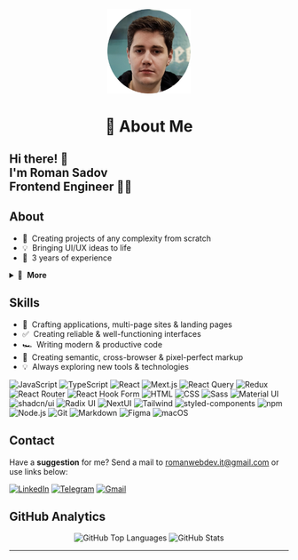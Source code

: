 <div align="center">
    <img width="150" src="avatar.png" alt="Logo" />
</div>

<h1 align="center">💫 About Me</h1>

## Hi there! 👋<br>I'm Roman Sadov<br>Frontend Engineer 👨‍💻

## About

- 🚀 &nbsp;Creating projects of any complexity from scratch
- 💡 &nbsp;Bringing UI/UX ideas to life
- 💼 &nbsp;3 years of experience

<details>
  <summary>🔽 &nbsp;<strong>More</strong></summary>

- 🐥 &nbsp;Secretly a duck debugger
- 👔 &nbsp;Organized & standalone
- 🤓 &nbsp;Love to code
- 🌱 &nbsp;Constantly learning
- 📐 &nbsp;Prone to perfectionism
- 🎓 &nbsp;Higher educations
- ☕️ &nbsp;Coffee lover
- 🦄 &nbsp;Believes in unicorns (and clean code)

</details>

## Skills

- 👾 &nbsp;Crafting applications, multi-page sites & landing pages
- ✅ &nbsp;Creating reliable & well-functioning interfaces
- 🏎 &nbsp;Writing modern & productive code
- 🎨 &nbsp;Creating semantic, cross-browser & pixel-perfect markup
- 💡 &nbsp;Always exploring new tools & technologies

![JavaScript](https://img.shields.io/badge/-JavaScript-282828?logo=javascript&logoColor=f7df1e)
![TypeScript](https://img.shields.io/badge/-TypeScript-282828?logo=typescript&logoColor=3178c6)
![React](https://img.shields.io/badge/-React-282828?logo=react&logoColor=61dafb)
![Mext.js](https://img.shields.io/badge/-Next.js-282828?logo=nextdotjs&logoColor=fff)
![React Query](https://img.shields.io/badge/-React_Query-282828?logo=reactquery&logoColor=ff4154)
![Redux](https://img.shields.io/badge/-Redux-282828?logo=redux&logoColor=764abc)
![React Router](https://img.shields.io/badge/-React_Router-282828?logo=reactrouter&logoColor=CA4245)
![React Hook Form](https://img.shields.io/badge/-React_Hook_Form-282828?logo=reacthookform&logoColor=EC5990)
![HTML](https://img.shields.io/badge/-HTML-282828?logo=html5&logoColor=e34f26)
![CSS](https://img.shields.io/badge/-CSS-282828?logo=css3&logoColor=1572b6)
![Sass](https://img.shields.io/badge/-Sass-282828?logo=sass&logoColor=cc6699)
![Material UI](https://img.shields.io/badge/-Material_UI-282828?logo=MUI&logoColor=0081cb)
![shadcn/ui](https://img.shields.io/badge/-shadcn/ui-282828?logo=shadcnui&logoColor=fff)
![Radix UI](https://img.shields.io/badge/-Radix_UI-282828?logo=radixui&logoColor=fff)
![NextUI](https://img.shields.io/badge/-NextUI-282828?logo=nextui&logoColor=fff)
![Tailwind](https://img.shields.io/badge/-Tailwind-282828?logo=tailwindcss&logoColor=35bdf7)
![styled-components](https://img.shields.io/badge/-styled_components-282828?logo=styledcomponents&logoColor=fff)
![npm](https://img.shields.io/badge/-npm-282828?logo=npm&logoColor=cc0100)
![Node.js](https://img.shields.io/badge/-Node.js-282828?logo=node.js&logoColor=339933)
![Git](https://img.shields.io/badge/-Git-282828?logo=git&logoColor=f05032)
![Markdown](https://img.shields.io/badge/-Markdown-282828?logo=markdown&logoColor=white)
![Figma](https://img.shields.io/badge/-Figma-282828?logo=figma&logoColor=f24e1e)
![macOS](https://img.shields.io/badge/-macOS-282828?logo=macos&logoColor=white)

## Contact

Have a **suggestion** for me? Send a mail to romanwebdev.it@gmail.com or use links below:

[<img src="https://img.shields.io/badge/-LinkedIn-0a66c2?logo=linkedin&logoColor=white" alt="LinkedIn" />][linkedin]
[<img src="https://img.shields.io/badge/-Telegram-26a5e4?logo=telegram&logoColor=white" alt="Telegram" />][telegram]
[<img src="https://img.shields.io/badge/-Gmail-ea4335?logo=gmail&logoColor=white" alt="Gmail" />](mailto:romanwebdev.it@gmail.com)

## GitHub Analytics

<div align="center">
    <img src="https://github-readme-stats.vercel.app/api/top-langs/?username=roman-pixel&layout=compact&theme=tokyonight" alt="GitHub Top Languages" width="300" />
    <img src="https://github-readme-stats.vercel.app/api?username=roman-pixel&hide=prs,issues,contribs&show_icons=true&theme=tokyonight" alt="GitHub Stats" width="513" />
</div>

---

[linkedin]: https://www.linkedin.com/in/romanwebdev-it/
[telegram]: https://t.me/romanwebdev_it
